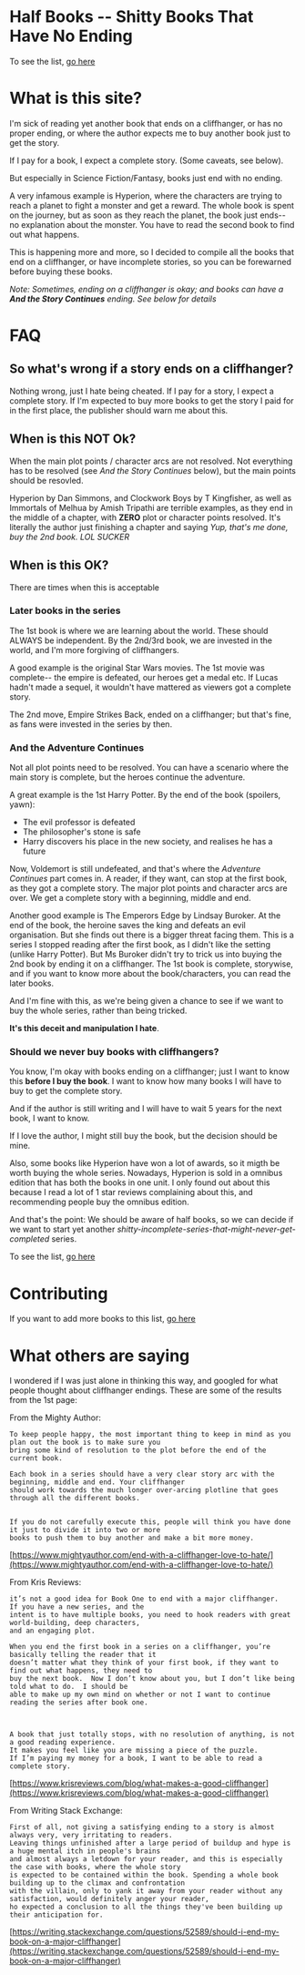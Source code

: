 # Half Books -- Shitty Books That Have No Ending

To see the list, [go here](/list)

# What is this site?

I'm sick of reading yet another book that ends on a cliffhanger, or has no proper ending, or where the author expects me to buy another book just to get the story.

If I pay for a book, I expect a complete story. (Some caveats, see below).

But especially in Science Fiction/Fantasy, books just end with no ending.

A very infamous example is Hyperion, where the characters are trying to reach a planet to fight a monster and get a reward. The whole book is spent on the journey, but as soon as they reach the planet, the book just ends-- no explanation about the monster. You have to read the second book to find out what happens.

This is happening more and more, so I decided to compile all the books that end on a cliffhanger, or have incomplete stories, so you can be forewarned before buying these books.

_Note: Sometimes, ending on a cliffhanger is okay; and books can have a **And the Story Continues** ending. See below for details_

# FAQ

## So what's wrong if a story ends on a cliffhanger?

Nothing wrong, just I hate being cheated. If I pay for a story, I expect a complete story. If I'm expected to buy more books to get the story I paid for in the first place, the publisher should warn me about this.

## When is this NOT Ok?

When the main plot points / character arcs are not resolved. Not everything has to be resolved (see *And the Story Continues* below), but the main points should be resovled.

Hyperion by Dan Simmons, and Clockwork Boys by T Kingfisher, as well as Immortals of Melhua by Amish Tripathi are terrible examples, as they end in the middle of a chapter, with **ZERO** plot or character points resolved. It's literally the author just finishing a chapter and saying _Yup, that's me done, buy the 2nd book. LOL SUCKER_


## When is this OK?

There are times when this is acceptable

###  Later books in the series

The 1st book is where we are learning about the world. These should ALWAYS be independent. By the 2nd/3rd book, we are invested in the world, and I'm more forgiving of cliffhangers.

A good example is the original Star Wars movies. The 1st movie was complete-- the empire is defeated, our heroes get a medal etc. If Lucas hadn't made a sequel, it wouldn't have mattered as viewers got a complete story.

The 2nd move, Empire Strikes Back, ended on a cliffhanger; but that's fine, as fans were invested in the series by then.


### And the Adventure Continues

Not all plot points need to be resolved. You can have a scenario where the main story is complete, but the heroes continue the adventure.

A great example is the 1st Harry Potter. By the end of the book (spoilers, yawn):

* The evil professor is defeated
* The philosopher's stone is safe
* Harry discovers his place in the new society, and realises he has a future

Now, Voldemort is still undefeated, and that's where the _Adventure Continues_ part comes in. A reader, if they want, can stop at the first book, as they got a complete story. The major plot points and character arcs are over. We get a complete story with a beginning, middle and end.

Another good example is The Emperors Edge by Lindsay Buroker. At the end of the book, the heroine saves the king and defeats an evil organisation. But she finds out there is a bigger threat facing them. This is a series I stopped reading after the first book, as I didn't like the setting (unlike Harry Potter). But Ms Buroker didn't try to trick us into buying the 2nd book by ending it on a cliffhanger. The 1st book is complete, storywise, and if you want to know more about the book/characters, you can read the later books.

And I'm fine with this, as we're being given a chance to see if we want to buy the whole series, rather than being tricked.

**It's this deceit and manipulation I hate**.

### Should we never buy books with cliffhangers?

You know, I'm okay with books ending on a cliffhanger; just I want to know this **before I buy the book**. I want to know how many books I will have to buy to get the complete story.

And if the author is still writing and I will have to wait 5 years for the next book, I want to know.

If I love the author, I might still buy the book, but the decision should be mine.

Also, some books like Hyperion have won a lot of awards, so it migth be worth buying the whole series. Nowadays, Hyperion is sold in a omnibus edition that has both the books in one unit. I only found out about this because I read a lot of 1 star reviews complaining about this, and recommending people buy the omnibus edition.

And that's the point: We should be aware of half books, so we can decide if we want to start yet another _shitty-incomplete-series-that-might-never-get-completed_ series.


To see the list, [go here](/list)

# Contributing

If you want to add more books to this list, [go here](/contributing)

# What others are saying

I wondered if I was just alone in thinking this way, and googled for what people thought about cliffhanger endings. These are some of the results from the 1st page:

From the Mighty Author:

    To keep people happy, the most important thing to keep in mind as you plan out the book is to make sure you
    bring some kind of resolution to the plot before the end of the current book.

    Each book in a series should have a very clear story arc with the beginning, middle and end. Your cliffhanger
    should work towards the much longer over-arcing plotline that goes through all the different books.


    If you do not carefully execute this, people will think you have done it just to divide it into two or more
    books to push them to buy another and make a bit more money.

[https://www.mightyauthor.com/end-with-a-cliffhanger-love-to-hate/](https://www.mightyauthor.com/end-with-a-cliffhanger-love-to-hate/)

From Kris Reviews:

    it’s not a good idea for Book One to end with a major cliffhanger.    If you have a new series, and the
    intent is to have multiple books, you need to hook readers with great world-building, deep characters,
    and an engaging plot.

    When you end the first book in a series on a cliffhanger, you’re basically telling the reader that it
    doesn’t matter what they think of your first book, if they want to find out what happens, they need to
    buy the next book.  Now I don’t know about you, but I don’t like being told what to do.  I should be
    able to make up my own mind on whether or not I want to continue reading the series after book one.



    A book that just totally stops, with no resolution of anything, is not a good reading experience.
    It makes you feel like you are missing a piece of the puzzle.
    If I’m paying my money for a book, I want to be able to read a complete story.

[https://www.krisreviews.com/blog/what-makes-a-good-cliffhanger](https://www.krisreviews.com/blog/what-makes-a-good-cliffhanger)


From Writing Stack Exchange:

    First of all, not giving a satisfying ending to a story is almost always very, very irritating to readers.
    Leaving things unfinished after a large period of buildup and hype is a huge mental itch in people's brains
    and almost always a letdown for your reader, and this is especially the case with books, where the whole story
    is expected to be contained within the book. Spending a whole book building up to the climax and confrontation
    with the villain, only to yank it away from your reader without any satisfaction, would definitely anger your reader,
    ho expected a conclusion to all the things they've been building up their anticipation for.

[https://writing.stackexchange.com/questions/52589/should-i-end-my-book-on-a-major-cliffhanger](https://writing.stackexchange.com/questions/52589/should-i-end-my-book-on-a-major-cliffhanger)
